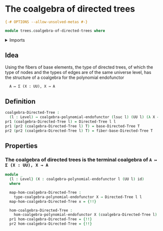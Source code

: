 # The coalgebra of directed trees

```agda
{-# OPTIONS --allow-unsolved-metas #-}

module trees.coalgebra-of-directed-trees where
```

<details><summary>Imports</summary>

```agda
open import foundation.dependent-pair-types
open import foundation.functions
open import foundation.universe-levels

open import trees.bases-directed-trees
open import trees.coalgebras-polynomial-endofunctors
open import trees.directed-trees
open import trees.fibers-directed-trees
open import trees.morphisms-coalgebras-polynomial-endofunctors
```

</details>

## Idea

Using the fibers of base elements, the type of directed trees, of which the type
of nodes and the types of edges are of the same universe level, has the
structure of a coalgebra for the polynomial endofunctor

```md
  A ↦ Σ (X : UU), X → A
```

## Definition

```agda
coalgebra-Directed-Tree :
  (l : Level) → coalgebra-polynomial-endofunctor (lsuc l) (UU l) (λ X → X)
pr1 (coalgebra-Directed-Tree l) = Directed-Tree l l
pr1 (pr2 (coalgebra-Directed-Tree l) T) = base-Directed-Tree T
pr2 (pr2 (coalgebra-Directed-Tree l) T) = fiber-base-Directed-Tree T
```

## Properties

### The coalgebra of directed trees is the terminal coalgebra of `A ↦ Σ (X : UU), X → A`

```agda
module _
  {l : Level} (X : coalgebra-polynomial-endofunctor l (UU l) id)
  where

  map-hom-coalgebra-Directed-Tree :
    type-coalgebra-polynomial-endofunctor X → Directed-Tree l l
  map-hom-coalgebra-Directed-Tree x = {!!}

  hom-coalgebra-Directed-Tree :
    hom-coalgebra-polynomial-endofunctor X (coalgebra-Directed-Tree l)
  pr1 hom-coalgebra-Directed-Tree = {!!}
  pr2 hom-coalgebra-Directed-Tree = {!!}
```
